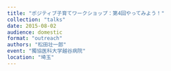 ```yaml
---
title: "ポジティブ子育てワークショップ：第4回やってみよう！"
collection: "talks"
date: 2015-08-02
audience: domestic
format: "outreach"
authors: "松田壮一郎"
event: "獨協医科大学越谷病院"
location: "埼玉"
---
```

